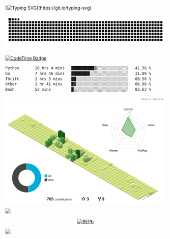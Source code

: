 [![Typing SVG](https://readme-typing-svg.demolab.com?font=JetBrains+Mono&duration=3000&center=true&vCenter=true&multiline=true&repeat=false&width=800&height=80&lines=Welcome+to+KevinMatt's+workshop;Do+not+go+gentle+into+that+good+night.)](https://git.io/typing-svg)

![snake-grid](https://raw.githubusercontent.com/kevinmatthe/kevinmatthe/output/github-contribution-grid-snake-dark.svg)

[![CodeTime Badge](https://img.shields.io/endpoint?style=flat-square&color=222&url=https%3A%2F%2Fapi.codetime.dev%2Fshield%3Fid%3D30418%26project%3D%26in=0)](https://codetime.dev)

<!--START_SECTION:waka-->

```txt
Python       10 hrs 4 mins   ██████████▒░░░░░░░░░░░░░░   41.36 %
Go           7 hrs 46 mins   ████████░░░░░░░░░░░░░░░░░   31.89 %
Thrift       2 hrs 5 mins    ██░░░░░░░░░░░░░░░░░░░░░░░   08.58 %
Other        1 hr 41 mins    █▓░░░░░░░░░░░░░░░░░░░░░░░   06.98 %
Bash         53 mins         █░░░░░░░░░░░░░░░░░░░░░░░░   03.63 %
```

<!--END_SECTION:waka-->

<!--   profile-green-animate -->
![](./profile-3d-contrib/profile-green-animate.svg)

<!--  2d history skills -->
<img src="https://cr-skills-chart-widget.azurewebsites.net/api/api?username=kevinmatthe" width="auto"></img>

<p align="center"> 
<a href="https://github.com/ryo-ma/github-profile-trophy"><img src="https://github-profile-trophy.vercel.app/?username=kevinmatthe" alt="BEPb" /></a>
</p>

<img src="https://cr-ss-service.azurewebsites.net/api/ScreenShot?widget=summary&username=kevinmatthe" width="auto"></img>
